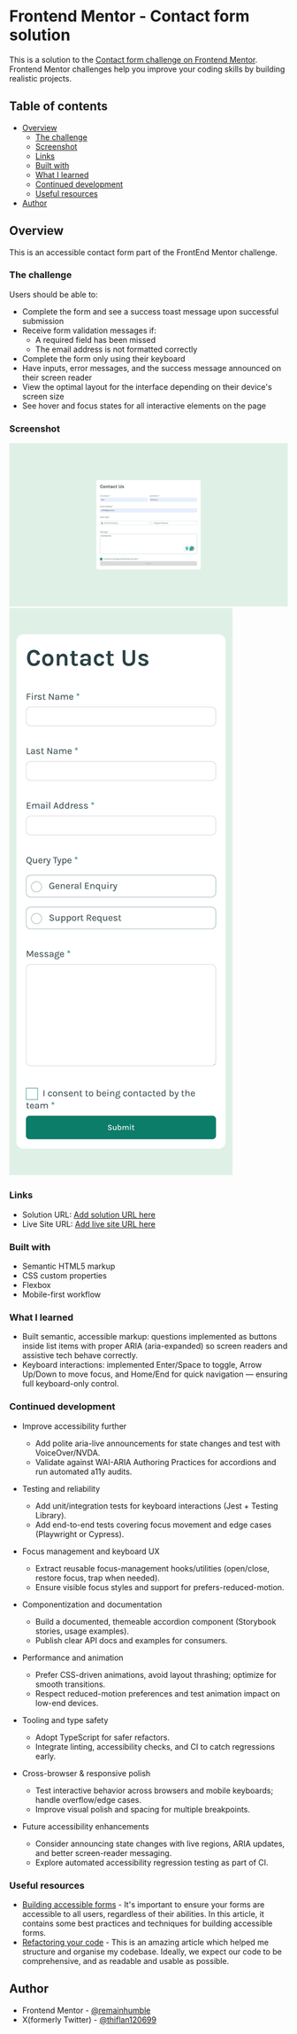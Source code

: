 # Frontend Mentor - Contact form solution

This is a solution to the [Contact form challenge on Frontend Mentor](https://www.frontendmentor.io/challenges/contact-form--G-hYlqKJj). Frontend Mentor challenges help you improve your coding skills by building realistic projects.

## Table of contents

- [Overview](#overview)
  - [The challenge](#the-challenge)
  - [Screenshot](#screenshot)
  - [Links](#links)
  - [Built with](#built-with)
  - [What I learned](#what-i-learned)
  - [Continued development](#continued-development)
  - [Useful resources](#useful-resources)
- [Author](#author)

## Overview

This is an accessible contact form part of the FrontEnd Mentor challenge.

### The challenge

Users should be able to:

- Complete the form and see a success toast message upon successful submission
- Receive form validation messages if:
  - A required field has been missed
  - The email address is not formatted correctly
- Complete the form only using their keyboard
- Have inputs, error messages, and the success message announced on their screen reader
- View the optimal layout for the interface depending on their device's screen size
- See hover and focus states for all interactive elements on the page

### Screenshot

![](./desktop-view.png)
![](./mobile-view.png)

### Links

- Solution URL: [Add solution URL here](https://remainhumble.github.io/Accessible-Contact-Form/)
- Live Site URL: [Add live site URL here](https://github.com/remainhumble/Accessible-Contact-Form)

### Built with

- Semantic HTML5 markup
- CSS custom properties
- Flexbox
- Mobile-first workflow

### What I learned

- Built semantic, accessible markup: questions implemented as buttons inside list items with proper ARIA (aria-expanded) so screen readers and assistive tech behave correctly.
- Keyboard interactions: implemented Enter/Space to toggle, Arrow Up/Down to move focus, and Home/End for quick navigation — ensuring full keyboard-only control.

### Continued development

- Improve accessibility further
  - Add polite aria-live announcements for state changes and test with VoiceOver/NVDA.
  - Validate against WAI-ARIA Authoring Practices for accordions and run automated a11y audits.

- Testing and reliability
  - Add unit/integration tests for keyboard interactions (Jest + Testing Library).
  - Add end-to-end tests covering focus movement and edge cases (Playwright or Cypress).

- Focus management and keyboard UX
  - Extract reusable focus-management hooks/utilities (open/close, restore focus, trap when needed).
  - Ensure visible focus styles and support for prefers-reduced-motion.

- Componentization and documentation
  - Build a documented, themeable accordion component (Storybook stories, usage examples).
  - Publish clear API docs and examples for consumers.

- Performance and animation
  - Prefer CSS-driven animations, avoid layout thrashing; optimize for smooth transitions.
  - Respect reduced-motion preferences and test animation impact on low-end devices.

- Tooling and type safety
  - Adopt TypeScript for safer refactors.
  - Integrate linting, accessibility checks, and CI to catch regressions early.

- Cross-browser & responsive polish
  - Test interactive behavior across browsers and mobile keyboards; handle overflow/edge cases.
  - Improve visual polish and spacing for multiple breakpoints.

- Future accessibility enhancements
  - Consider announcing state changes with live regions, ARIA updates, and better screen-reader messaging.
  - Explore automated accessibility regression testing as part of CI.

### Useful resources

- [Building accessible forms](https://www.frontendmentor.io/learning-paths/introduction-to-web-accessibility-mXu-9PHVsd/article/6647781a20fb35b1b61abb54/read) - It's important to ensure your forms are accessible to all users, regardless of their abilities. In this article, it contains some best practices and techniques for building accessible forms.
- [Refactoring your code](https://www.frontendmentor.io/learning-paths/javascript-fundamentals-oR7g6-mTZ-/article/660eb6a32f40450f917475d8/read) - This is an amazing article which helped me structure and organise my codebase. Ideally, we expect our code to be comprehensive, and as readable and usable as possible.

## Author

- Frontend Mentor - [@remainhumble](https://www.frontendmentor.io/profile/remainhumble)
- X(formerly Twitter) - [@thiflan120699](https://x.com/thiflan120699)
